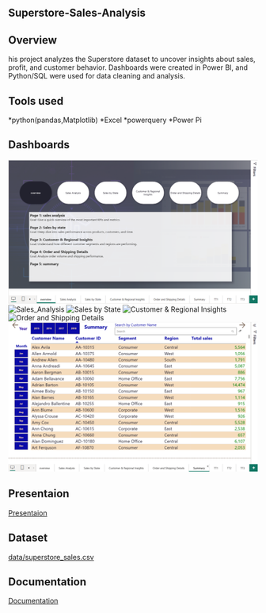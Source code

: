 ## Superstore-Sales-Analysis

## Overview
his project analyzes the Superstore dataset to uncover insights about sales, profit, and customer behavior.
Dashboards were created in Power BI, and Python/SQL were used for data cleaning and analysis.

## Tools used
*python(pandas,Matplotlib)
*Excel
*powerquery
*Power Pi

## Dashboards
![Overview](Overview.png)
![Sales_Analysis](Sales_analysis.png)
![Sales by State](Sales_by_state.png)
![Customer & Regional Insights](Customer_&_Regional_Insights.png)
![Order and Shipping Details](Order_and_Shipping_Details.png)
![Summary](Summary.png)

## Presentaion
[Presentaion](superstore_sales_presentation.pptx)

## Dataset
[data/superstore_sales.csv](superstore_Sales_Dataset.csv)

## Documentation
[Documentation](Project_Documentaion.docx)
